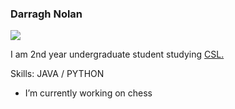 ### Darragh Nolan
![](https://arturssmirnovs.github.io/github-profile-readme-generator/images/banner.png)

 I am 2nd year undergraduate student studying [CSL.](https://www.tcd.ie/courses/undergraduate/courses/computer-science-linguistics-and-a-language/)

Skills: JAVA / PYTHON

- I’m currently working on chess






